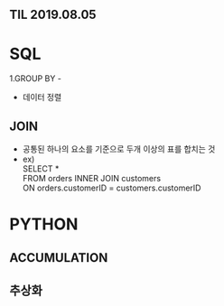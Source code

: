 ## TIL 2019.08.05 ##

# SQL #
1.GROUP BY - 
* 데이터 정렬
## JOIN ##
* 공통된 하나의 요소를 기준으로 두개 이상의 표를 합치는 것 
* ex)   
SELECT *  
      FROM orders
      INNER JOIN customers  
      ON orders.customerID = customers.customerID
    
# PYTHON #
## ACCUMULATION ##
## 추상화 ##